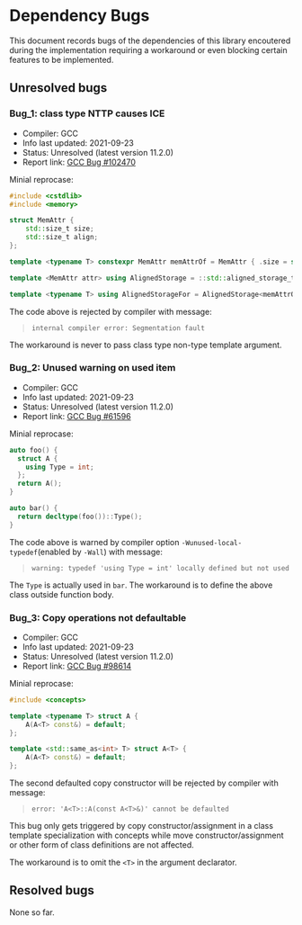 # Dependency Bugs

This document records bugs of the dependencies of this library encoutered during the implementation requiring a workaround or even blocking certain features to be implemented.

## Unresolved bugs

### Bug_1: class type NTTP causes ICE

- Compiler: GCC
- Info last updated: 2021-09-23
- Status: Unresolved (latest version 11.2.0)
- Report link: [GCC Bug #102470](https://gcc.gnu.org/bugzilla/show_bug.cgi?id=102470)

Minial reprocase:

```cpp
#include <cstdlib>
#include <memory>

struct MemAttr {
	std::size_t size;
	std::size_t align;
};

template <typename T> constexpr MemAttr memAttrOf = MemAttr { .size = sizeof(T), .align = alignof(T) };

template <MemAttr attr> using AlignedStorage = ::std::aligned_storage_t<attr.size, attr.align>;

template <typename T> using AlignedStorageFor = AlignedStorage<memAttrOf<T>>;
```

The code above is rejected by compiler with message:

> ```terminal
> internal compiler error: Segmentation fault
> ```

The workaround is never to pass class type non-type template argument.

### Bug_2: Unused warning on used item

- Compiler: GCC
- Info last updated: 2021-09-23
- Status: Unresolved (latest version 11.2.0)
- Report link: [GCC Bug #61596](https://gcc.gnu.org/bugzilla/show_bug.cgi?id=61596)

Minial reprocase:

```cpp
auto foo() {
  struct A {
    using Type = int;
  };
  return A();
}

auto bar() {
  return decltype(foo())::Type();
}
```

The code above is warned by compiler option `-Wunused-local-typedef`(enabled by `-Wall`) with message:

> ```terminal
> warning: typedef 'using Type = int' locally defined but not used
> ```

The `Type` is actually used in `bar`. The workaround is to define the above class outside function body.

### Bug_3: Copy operations not defaultable

- Compiler: GCC
- Info last updated: 2021-09-23
- Status: Unresolved (latest version 11.2.0)
- Report link: [GCC Bug #98614](https://gcc.gnu.org/bugzilla/show_bug.cgi?id=98614)

Minial reprocase:

```cpp
#include <concepts>

template <typename T> struct A {
	A(A<T> const&) = default;
};

template <std::same_as<int> T> struct A<T> {
	A(A<T> const&) = default;
};
```

The second defaulted copy constructor will be rejected by compiler with message:

> ```terminal
> error: 'A<T>::A(const A<T>&)' cannot be defaulted
> ```

This bug only gets triggered by copy constructor/assignment in a class template specialization with concepts while move constructor/assignment or other form of class definitions are not affected.

The workaround is to omit the `<T>` in the argument declarator.

## Resolved bugs

None so far.
